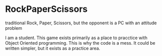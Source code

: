 # RockPaperScissors
traditional Rock, Paper, Scissors, but the opponent is a PC with an attitude problem

I am a student. This game exists primarily as a place to pracctice with Object Oriented programming.
This is why the code is a mess. It could be written simpler, but it exists as a practice area.
